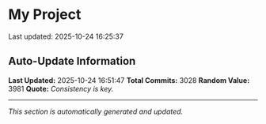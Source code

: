 # My Project


Last updated: 2025-10-24 16:25:37



























































































































































































































































































































































































































































































































































































































































































































































































































































































































































































































































































































































































































































































































































































































































































































































































































































































































































































































































































































































































































































































































































































































































































































































































































































































































































































































































































































































































































































































































































































































































































































































































































































































































































































































































































































































## Auto-Update Information

**Last Updated:** 2025-10-24 16:51:47
**Total Commits:** 3028
**Random Value:** 3981
**Quote:** _Consistency is key._

---
_This section is automatically generated and updated._